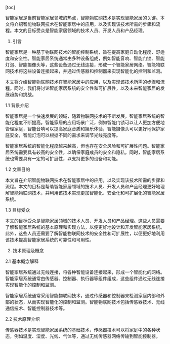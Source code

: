 
[toc]                    
                
                
智能家居是当前智能家居领域的热点，智能物联网技术是实现智能家居的关键。本文将介绍智能物联网技术在智能家居中的应用，以及实现该技术所需的步骤和流程。本文的目标受众是智能家居领域的技术人员、开发人员和产品经理。

1. 引言

智能家居是一种基于物联网技术的智能控制系统，旨在提高家庭自动化程度、舒适度和安全性。智能家居系统通常由多种设备组成，例如智能音响、智能门锁、智能灯泡、智能摄像头等，这些设备通过无线连接，形成一个智能家居网络。智能物联网技术将这些设备连接起来，并通过传感器和控制器来实现智能化的控制和监测。

本文将介绍智能物联网技术在智能家居中的应用，以及实现该技术所需的步骤和流程。同时，我们将讨论智能家居系统的安全性和可扩展性，以及未来智能家居的发展趋势和挑战。

1.1 背景介绍

智能家居是一个快速发展的领域，随着物联网技术的不断发展，智能家居系统的智能化程度不断提高。智能家居的应用场景广泛，例如智能门锁可以让人更加方便地管理家庭，智能音响可以提高家庭音质和娱乐体验，智能摄像头可以更好地保护家庭安全，智能灯泡可以根据不同的需求来调节光线亮度等。

智能家居系统的智能化程度越来越高，但也存在安全风险和可扩展性问题。智能家居系统需要具有较高的安全性，以确保家庭成员的安全和隐私。同时，智能家居系统也需要具有一定的可扩展性，以支持更多的设备和功能。

1.2 文章目的

本文旨在介绍智能物联网技术在智能家居中的应用，以及实现该技术所需的步骤和流程。本文的目标是帮助智能家居领域的技术人员、开发人员和产品经理更好地理解智能物联网技术，并利用该技术实现更加智能化、安全化和可扩展化的智能家居系统。

1.3 目标受众

本文的目标受众是智能家居领域的技术人员、开发人员和产品经理。这些人员需要了解智能家居系统的基本原理和实现方法，以便更好地设计和开发智能家居系统。此外，这些人员还需要了解智能物联网技术的安全性和可扩展性，以便更好地利用该技术提高智能家居系统的可靠性和可用性。

2. 技术原理及概念

2.1 基本概念解释

智能家居系统通过无线连接，将各种智能设备连接起来，形成一个智能化的网络。智能家居系统通常由传感器、控制器、执行器等组件组成，这些组件通过无线连接实现智能化的控制和监测。

智能家居系统通常采用智能物联网技术，通过传感器和控制器来检测家庭内部和外部的状态，从而实现智能化的控制和监测。智能物联网技术包括传感器技术、无线通信技术、智能控制器技术等。

2.2 技术原理介绍

传感器技术是实现智能家居系统的基础技术，传感器技术可以将家庭中的各种状态，例如温度、湿度、光线、气体等，通过无线传感器网络传输到智能控制器。


